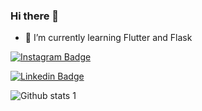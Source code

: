 ### Hi there 👋

<!--
**osmankrblt/osmankrblt** is a ✨ _special_ ✨ repository because its `README.md` (this file) appears on your GitHub profile.

Here are some ideas to get you started:

- 🔭 I’m currently working on ... -->
- 🌱 I’m currently learning Flutter and Flask 
<!--
- 👯 I’m looking to collaborate on ...
- 🤔 I’m looking for help with ...
- 💬 Ask me about ...
- 📫 How to reach me: ...
- 😄 Pronouns: ...
- ⚡ Fun fact: ...
-->


[![Instagram Badge](https://img.shields.io/badge/-Instagram-C13584?style=flat-quare&labelColor=C13584&logo=instagram&logoColor=white&link=link)]([link](https://www.instagram.com/h.osmankarabulut/)) 

[![Linkedin Badge](https://img.shields.io/badge/-Linkedin-C13584?style=flat-quare&labelColor=C13584&logo=linkedin&logoColor=white&link=link)]([link](https://www.linkedin.com/in/hosmankarabulut/)) 


![Github stats 1](https://github-readme-stats.vercel.app/api?username=osmankrblt&show_icons=true&theme=gradient) 

